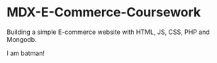 # MDX-E-Commerce-Coursework
Building a simple E-commerce website with HTML, JS, CSS, PHP and Mongodb.

I am batman!
